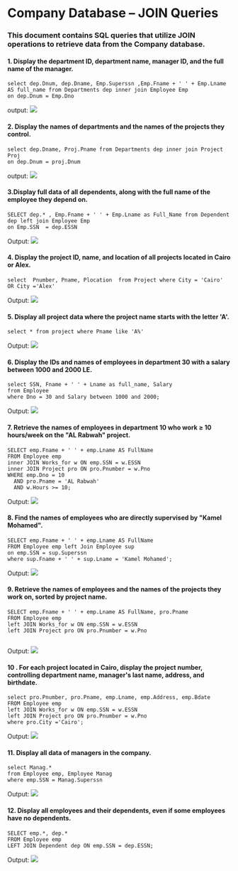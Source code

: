 ﻿# Company Database – JOIN Queries
### This document contains SQL queries that utilize JOIN operations to retrieve data from the Company database.
#### 1. Display the department ID, department name, manager ID, and the full name of the manager.
```
select dep.Dnum, dep.Dname, Emp.Superssn ,Emp.Fname + ' ' + Emp.Lname AS full_name from Departments dep inner join Employee Emp
on dep.Dnum = Emp.Dno
```
output:
![](./images/1.png)

#### 2. Display the names of departments and the names of the projects they control. 
```
select dep.Dname, Proj.Pname from Departments dep inner join Project Proj
on dep.Dnum = proj.Dnum

``` 
output:
![](./images/2.PNG)

#### 3.Display full data of all dependents, along with the full name of the employee they depend on. 
```
SELECT dep.* , Emp.Fname + ' ' + Emp.Lname as Full_Name from Dependent dep left join Employee Emp 
on Emp.SSN  = dep.ESSN

```

Output:
![](./images/3.PNG)

#### 4. Display the project ID, name, and location of all projects located in Cairo or Alex. 
```
select  Pnumber, Pname, Plocation  from Project where City = 'Cairo' OR City ='Alex'

```

Output:
![](./images/4.PNG)

#### 5. Display all project data where the project name starts with the letter 'A'. 
```
select * from project where Pname like 'A%'

```
Output:
![](./images/5.PNG)

#### 6. Display the IDs and names of employees in department 30 with a salary between 1000 and 2000 LE. 
```
select SSN, Fname + ' ' + Lname as full_name, Salary 
from Employee 
where Dno = 30 and Salary between 1000 and 2000;
```

Output:
![](./images/6.PNG)

#### 7. Retrieve the names of employees in department 10 who work ≥ 10 hours/week on the "AL Rabwah" project. 
```
SELECT emp.Fname + ' ' + emp.Lname AS FullName
FROM Employee emp
inner JOIN Works_for w ON emp.SSN = w.ESSN
inner JOIN Project pro ON pro.Pnumber = w.Pno
WHERE emp.Dno = 10 
  AND pro.Pname = 'AL Rabwah' 
  AND w.Hours >= 10; 
```

Output:
![](./images/7.PNG)

#### 8. Find the names of employees who are directly supervised by "Kamel Mohamed". 
```		
SELECT emp.Fname + ' ' + emp.Lname AS FullName
FROM Employee emp left Join Employee sup
on emp.SSN = sup.Superssn
where sup.Fname + ' ' + sup.Lname = 'Kamel Mohamed';
```

Output:
![](./images/8.PNG)

#### 9. Retrieve the names of employees and the names of the projects they work on, sorted by project name. 
```
SELECT emp.Fname + ' ' + emp.Lname AS FullName, pro.Pname
FROM Employee emp
left JOIN Works_for w ON emp.SSN = w.ESSN
left JOIN Project pro ON pro.Pnumber = w.Pno


```

Output:
![](./images/9.PNG)
#### 10 . For each project located in Cairo, display the project number, controlling department name, manager's last name, address, and birthdate.
```
select pro.Pnumber, pro.Pname, emp.Lname, emp.Address, emp.Bdate
FROM Employee emp
left JOIN Works_for w ON emp.SSN = w.ESSN
left JOIN Project pro ON pro.Pnumber = w.Pno
where pro.City ='Cairo';
```

Output:
![](./images/10.PNG)

#### 11. Display all data of managers in the company.
```
select Manag.* 
from Employee emp, Employee Manag
where emp.SSN = Manag.Superssn

```
Output:
![](./images/11.PNG)

#### 12. Display all employees and their dependents, even if some employees have no dependents. 
```
SELECT emp.*, dep.*
FROM Employee emp
LEFT JOIN Dependent dep ON emp.SSN = dep.ESSN;

```
Output:
![](./images/12.PNG)

















